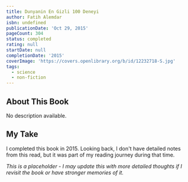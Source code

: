 ```yaml
---
title: Dunyanin En Gizli 100 Deneyi
author: Fatih Alemdar
isbn: undefined
publicationDate: 'Oct 29, 2015'
pageCount: 304
status: completed
rating: null
startDate: null
completionDate: '2015'
coverImage: 'https://covers.openlibrary.org/b/id/12232718-S.jpg'
tags:
  - science
  - non-fiction
---
```


## About This Book

No description available.

## My Take

I completed this book in 2015. Looking back, I don't have detailed notes from this read, but it was part of my reading journey during that time.

_This is a placeholder - I may update this with more detailed thoughts if I revisit the book or have stronger memories of it._

